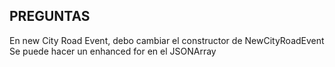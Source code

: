 ## PREGUNTAS

En new City Road Event, debo cambiar el constructor de NewCityRoadEvent
Se puede hacer un enhanced for en el JSONArray